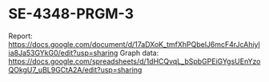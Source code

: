 # SE-4348-PRGM-3

Report: https://docs.google.com/document/d/17aDXoK_tmfXhPQbelJ6mcF4rJcAhiylia8Ja53GYkG0/edit?usp=sharing
Graph data: https://docs.google.com/spreadsheets/d/1dHCQvqL_bSpbGPEiGYgsUEnYzoQOkgU7_uBL9GCtA2A/edit?usp=sharing
